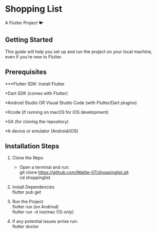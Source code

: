 # Shopping List

A Flutter Project 🐦

## Getting Started

This guide will help you set up and run the project on your local machine, even if you’re new to Flutter.

## Prerequisites

\*\*\*Flutter SDK: Install Flutter

\*Dart SDK (comes with Flutter)

\*Android Studio OR Visual Studio Code (with Flutter/Dart plugins)

\*Xcode (if running on macOS for iOS development)

\*Git (for cloning the repository)

\*A device or emulator (Android/iOS)

## Installation Steps

1. Clone the Repo

   - Open a terminal and run:  
     git clone https://github.com/Mattie-07/shoppinglist.git  
     cd shoppinglist

2. Install Dependencies  
   flutter pub get

3. Run the Project  
   flutter run (on Andriod)  
   flutter run -d ios(mac OS only)
4. If any potential issues arrise run:  
   flutter doctor
